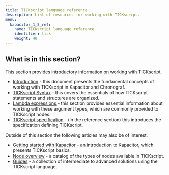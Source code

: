 ```yaml
---
title: TICKscript language reference
description: List of resources for working with TICKscript.
menu:
  kapacitor_1_5_ref:
    name: TICKscript language reference
    identifier: tick
    weight: 40
---
```


## What is in this section?

This section provides introductory information on working with TICKscript.

   * [Introduction](/kapacitor/v1.5/tick/introduction/) - this document presents the fundamental concepts of working with TICKscript in Kapacitor and Chronograf.
   * [TICKscript Syntax](/kapacitor/v1.5/tick/syntax/) - this covers the essentials of how TICKscript statements and structures are organized.
   * [Lambda expressions](/kapacitor/v1.5/tick/expr/) - this section provides essential information about working with these argument types, which are commonly provided to TICKscript nodes.
   * [TICKscript specification](/kapacitor/v1.5/reference/spec/) - (in the reference section) this introduces the specification defining TICKscript.

Outside of this section the following articles may also be of interest.

   * [Getting started with Kapacitor](/kapacitor/v1.5/introduction/getting-started/) - an introduction to Kapacitor, which presents TICKscript basics.
   * [Node overview](/kapacitor/v1.5/nodes/) - a catalog of the types of nodes available in TICKscript.
   * [Guides](/kapacitor/v1.5/guides/) - a collection of intermediate to advanced solutions using the TICKscript language.

   <br/>
